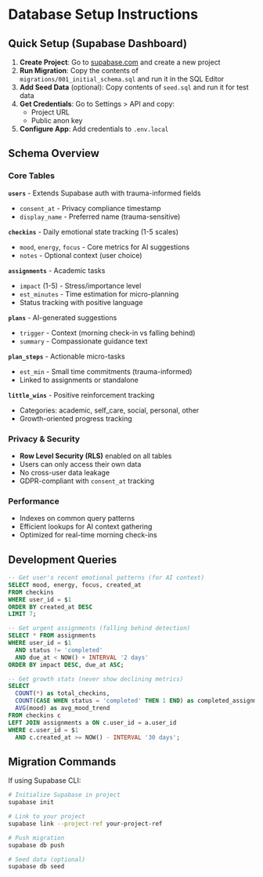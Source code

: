 # Database Setup Instructions

## Quick Setup (Supabase Dashboard)

1. **Create Project**: Go to [supabase.com](https://supabase.com) and create a new project
2. **Run Migration**: Copy the contents of `migrations/001_initial_schema.sql` and run it in the SQL Editor
3. **Add Seed Data** (optional): Copy contents of `seed.sql` and run it for test data
4. **Get Credentials**: Go to Settings > API and copy:
   - Project URL
   - Public anon key
5. **Configure App**: Add credentials to `.env.local`

## Schema Overview

### Core Tables

**`users`** - Extends Supabase auth with trauma-informed fields
- `consent_at` - Privacy compliance timestamp
- `display_name` - Preferred name (trauma-sensitive)

**`checkins`** - Daily emotional state tracking (1-5 scales)
- `mood`, `energy`, `focus` - Core metrics for AI suggestions
- `notes` - Optional context (user choice)

**`assignments`** - Academic tasks
- `impact` (1-5) - Stress/importance level
- `est_minutes` - Time estimation for micro-planning
- Status tracking with positive language

**`plans`** - AI-generated suggestions
- `trigger` - Context (morning check-in vs falling behind)
- `summary` - Compassionate guidance text

**`plan_steps`** - Actionable micro-tasks
- `est_min` - Small time commitments (trauma-informed)
- Linked to assignments or standalone

**`little_wins`** - Positive reinforcement tracking
- Categories: academic, self_care, social, personal, other
- Growth-oriented progress tracking

### Privacy & Security

- **Row Level Security (RLS)** enabled on all tables
- Users can only access their own data
- No cross-user data leakage
- GDPR-compliant with `consent_at` tracking

### Performance

- Indexes on common query patterns
- Efficient lookups for AI context gathering
- Optimized for real-time morning check-ins

## Development Queries

```sql
-- Get user's recent emotional patterns (for AI context)
SELECT mood, energy, focus, created_at 
FROM checkins 
WHERE user_id = $1 
ORDER BY created_at DESC 
LIMIT 7;

-- Get urgent assignments (falling behind detection)
SELECT * FROM assignments 
WHERE user_id = $1 
  AND status != 'completed'
  AND due_at < NOW() + INTERVAL '2 days'
ORDER BY impact DESC, due_at ASC;

-- Get growth stats (never show declining metrics)
SELECT 
  COUNT(*) as total_checkins,
  COUNT(CASE WHEN status = 'completed' THEN 1 END) as completed_assignments,
  AVG(mood) as avg_mood_trend
FROM checkins c
LEFT JOIN assignments a ON c.user_id = a.user_id
WHERE c.user_id = $1 
  AND c.created_at >= NOW() - INTERVAL '30 days';
```

## Migration Commands

If using Supabase CLI:

```bash
# Initialize Supabase in project
supabase init

# Link to your project
supabase link --project-ref your-project-ref

# Push migration
supabase db push

# Seed data (optional)
supabase db seed
```